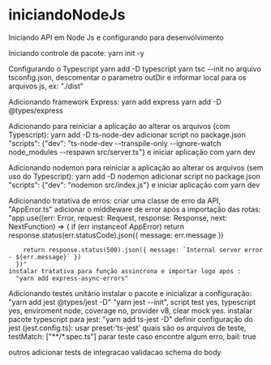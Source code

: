 # iniciandoNodeJs

Iniciando API em Node Js e configurando para desenvolvimento

  Iniciando controle de pacote:
    yarn init -y

  Configurando o Typescript
    yarn add -D typescript
    yarn tsc --init
    no arquivo tsconfig.json, descomentar o parametro outDir e informar local para os arquivos js, ex: "./dist"

  Adicionando framework Express:
    yarn add express
    yarn add -D @types/express

  Adicionando para reiniciar a aplicação ao alterar os arquivos (com Typescript):
    yarn add -D ts-node-dev
    adicionar script no package.json "scripts": {"dev": "ts-node-dev --transpile-only --ignore-watch node_modules --respawn src/server.ts"} e iniciar aplicação com yarn dev

  Adicionando nodemon para reiniciar a aplicação ao alterar os arquivos (sem uso do Typescript):
    yarn add -D nodemon
    adicionar script no package.json "scripts": {"dev": "nodemon src/index.js"} e iniciar aplicação com yarn dev
    
  Adicionando tratativa de erros:
    criar uma classe de erro da API, "AppError.ts"
    adicionar o middleware de error após a importação das rotas:
      "app.use((err: Error, request: Request, response: Response, next: NextFunction) => {
        if (err instanceof AppError)
          return response.status(err.statusCode).json({ message: err.message })

        return response.status(500).json({ message: `Internal server error - ${err.message}` })
      })"
    instalar tratativa para função assincrona e importar logo após :
      "yarn add express-async-errors"

  Adicionando testes unitário
    instalar o pacote e inicializar a configuração:
      "yarn add jest @types/jest -D"
      "yarn jest --init", script test yes, typescript yes, enviroment node, coverage no, provider v8, clear mock yes.
    instalar pacote typescript para jest:
      "yarn add ts-jest -D"
    definir configuração do jest (jest.config.ts):
      usar preset:'ts-jest'
      quais são os arquivos de teste, testMatch: ["**/*.spec.ts"]
      parar teste caso encontre algum erro, bail: true

outros
  adicionar tests de integracao
  validacao schema do body